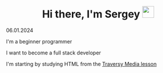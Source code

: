 <h1 align="center">Hi there, I'm Sergey</a> 
<img src="https://github.com/blackcater/blackcater/raw/main/images/Hi.gif" height="32"/></h1>
<p>06.01.2024</p>
<p>I'm a beginner programmer</p>
<p>I want to become a full stack developer</p>
<p>I'm starting by studying HTML from the <a href="https://www.youtube.com/watch?v=UB1O30fR-EE">Traversy Media lesson</a></p>
